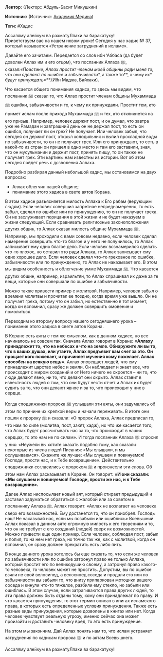 **Лектор:** (Лектор:: Абдуль-Басит Микушкин)

**Источник:** (Источник:: [Академия Медина](https://web.medinaschool.org/school/))

**Теги:** #Хадис

Ассаляму алейкум ва рахматуЛлахи ва баракатуху!  
Приветствуем вас на нашем новом уроке! Сегодня у нас хадис № 37, который называется «Устранение затруднений в исламе».


Давайте его зачитаем. Передается со слов ибн ‘Аббаса (да будет доволен Аллах им и его отцом), что посланник Аллаха ﷺ, сказал:*«Поистине, Аллах простит* *членам моей общины* *ради меня* *то, что они сделают* *по ошибке и забывчивости**, а также то**, к чему их* *будут* *принуждать»**.*(Ибн Маджа, Байхаки).


Что касается общего понимания хадиса, то здесь мы видим, что посланник ﷺ сказал то, что Аллах простит членам общины Мухаммада ﷺ ошибки, забывчивости и то, к чему их принуждали. Простит тем, кто примет ислам после прихода Мухаммада ﷺ и тех, кто откликнется на его призыв. Например, человек держит пост, и он думал, что завтра уже не Рамадан и завтрашний день он не держал пост, то есть он ошибся, получает ли он грех? Не получает. Или человек забыл, что сегодня он держит пост, открыл холодильник и выпил прохладной воды по забывчивости, то он не получает грех. Или его принуждают, то есть в какой-то из стран он пришел в одно место и там его заставили, зная, что он мусульманин и держит пост, принять пищу, то он также не получает грех. Эти картины нам известны из истории. Вот об этом сегодня пойдет речь с дозволения Аллаха.


Подробно разбирая данный небольшой хадис, мы остановимся на двух вопросах:


* Аллах облегчил нашей общине;
* понимание этого хадиса в свете аятов Корана.


В этом хадисе разъясняется милость Аллаха к Его рабам (верующим людям). Если человек совершил запретное непреднамеренно, то есть забыл, сделал по ошибке или по принуждению, то он не получает греха. Он не заслуживает порицания в этой жизни и не будет наказуем в жизни следующей. Если сравнивать религиозные законоположения других общин, то Аллах оказал милость общине Мухаммада ﷺ. Например, мы проходили с вами совсем недавно, если человек сделал намерение совершить что-то благое и у него не получилось, то Аллах записывает ему одно благое дело. Если человек вознамерился сделать что-то плохое, но оставил это ради Аллаха, то Аллах записывает ему одно хорошее дело. Если человек сделал что-то греховное по ошибке, забывчивости или по принуждению, то Аллах не наказывает его. В этом мы видим особенность и облегчение умме Мухаммада ﷺ. Что касается других общин, например, израильтян, то Аллах спрашивал их даже за те вещи, которые они совершали по ошибке и забывчивости.


Можно также привести пример с молитвой. Например, человек забыл о времени молитвы и прочитал ее поздно, когда время уже вышло. Он не получает греха, потому что он забыл, но естественно в тот момент, когда он вспомнил, сразу же должен совершить омовение и помолиться.


Переходим ко второму вопросу нашего сегодняшнего урока – понимание этого хадиса в свете аятов Корана.


В Коране есть аяты с тем же смыслом, как в данном хадисе, но все начиналось не совсем так. Сначала Аллах говорит в Коране: **«Аллаху принадлежит то, что на небесах и что на земле. Обнаружите ли вы то, что в ваших душах, или утаите, Аллах предъявит вам счет за это. Он прощает кого пожелает, и причиняет мучения кому пожелает. Аллах способен на всякую вещь».** Аллах оповещает людей, что ему принадлежит царство небес и земли. Он наблюдает и знает все, что происходит с миром созданий и от Него ничего не скроется – ни то, что люди делают явно, ни то, что делают они скрыто. Аллах ставит в известность людей о том, что они будут нести отчет и Аллах их будет судить за то, что они делают явное и за то, что происходит у них в сердце.


Когда сподвижники пророка ﷺ услышали эти аяты, они задумались об этом по причине их крепкой веры и начали переживать. В итоге они пошли к пророку ﷺ и сказали: «О пророк Аллаха, Аллах предписал то, что нам по силе (молитва, пост, закят, хадж), но что же касается того, что Аллах будет рассчитывать нас за то, что происходит в наших сердцах, то это нам не по силам». И тогда посланник Аллаха ﷺ спросил у них: «Неужели вы хотите сказать подобно тому, как сказали некоторые из числа людей Писания: «Мы слышали, и мы ослушиваемся». Скажите же лучше: «Мы слушаем и повинуемся! Господи, прости нас, и к Тебе возвращение». Действительно сподвижники согласились с пророком ﷺ и произнесли эти слова. Об этом нам Аллах расказывает в Коране. Он говорит: **«И они сказали: «Мы слушаем и повинуемся! Господи, прости же нас, и к Тебе возвращение».**


Далее Аллах ниспосылает новый аят, который стирает предыдущий и заставил задуматься обратиться с жалобой или за советом к посланнику Аллаха ﷺ. Аллах говорит: «Аллах не возлагает на человека сверх его возможностей. Ему достанется то, что он приобрел. Господь наш! Не наказывай нас, если мы позабыли или ошиблись» Всевышний Аллах показал в данном аяте огромную милость к его творениям и то, что он не требует с его созданий (людей) сверх их возможностей. Можно привести еще один пример. Если человек, соблюдая пост, забыл и попил, то на нем нет греха, но точно так же, как с молитвой, когда он вспомнил, он сразу должен прекратить есть либо пить.


В конце данного урока хотелось бы еще сказать то, что если же человек по забывчивости или по ошибке затронул право не только Аллаха, который простит его по великодушию своему, а затронул право какого-то человека, то человек может не простить. Допустим, вы по ошибке взяли не свой велосипед, а велосипед соседа и продали его или по забывчивости вы забыли то, что внизу припаркован мотоцикл вашего соседа и кинули что-то тяжелое, разбили ему стекло, но забыли или ошиблись. В этом случае, если затрагиваются права других людей, то эти права должны быть отданы тому, кому они принадлежат по праву. И что касается принуждения, то этот термин описан в книгах исламского права, в которых есть определенные условия принуждения. Также есть разные виды принуждения, которые дозволены в книгах или нет. Когда человек чувствует реальную угрозу, именно сейчас она может произойти и доставить человеку вред, то это есть принуждение.


На этом мы закончим. Дай Аллах понять нам то, что ислам устраняет затруднения по хадисам пророка ﷺ и по аятам Всевышнего.


Ассаляму алейкум ва рахматуЛлахи ва баракатуху!

